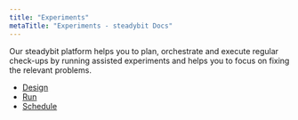 ```yaml
---
title: "Experiments"
metaTitle: "Experiments - steadybit Docs"
---
```

Our steadybit platform helps you to plan, orchestrate and execute regular check-ups by running assisted experiments and helps you to focus on fixing the
relevant problems.
* [Design](experiments/1-design)
* [Run](experiments/2-run)
* [Schedule](experiments/3-schedule)
